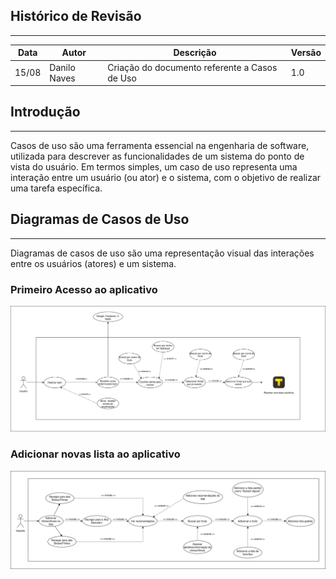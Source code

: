 ## Histórico de Revisão
--- 
| Data       | Autor         | Descrição                         | Versão  |
|------------|---------------|-----------------------------------|---------|
| 15/08      |Danilo Naves   | Criação do documento referente a Casos de Uso| 1.0|

## Introdução
--- 
Casos de uso são uma ferramenta essencial na engenharia de software, utilizada para descrever as funcionalidades de um sistema do ponto de vista do usuário. Em termos simples, um caso de uso representa uma interação entre um usuário (ou ator) e o sistema, com o objetivo de realizar uma tarefa específica.

## Diagramas de Casos de Uso
--- 
Diagramas de casos de uso são uma representação visual das interações entre os usuários (atores) e um sistema.

### Primeiro Acesso ao aplicativo

![Primeiro Acesso](../../images/modelagem/Login_tracker.drawio.svg)

### Adicionar novas lista ao aplicativo

![Primeiro Acesso](../../images/modelagem/addnalista_deixar_comentario.drawio.svg)




